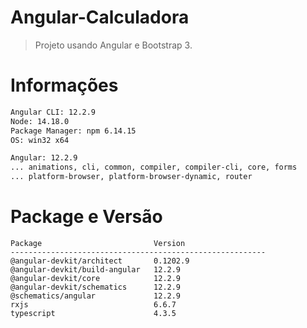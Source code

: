 # Angular-Calculadora
> Projeto usando Angular e Bootstrap 3. 

# Informações
```sh
Angular CLI: 12.2.9
Node: 14.18.0
Package Manager: npm 6.14.15
OS: win32 x64

Angular: 12.2.9
... animations, cli, common, compiler, compiler-cli, core, forms
... platform-browser, platform-browser-dynamic, router
```

# Package e Versão
```
Package                         Version
---------------------------------------------------------
@angular-devkit/architect       0.1202.9
@angular-devkit/build-angular   12.2.9
@angular-devkit/core            12.2.9
@angular-devkit/schematics      12.2.9
@schematics/angular             12.2.9
rxjs                            6.6.7
typescript                      4.3.5

```
